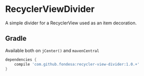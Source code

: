 RecyclerViewDivider
===============

A simple divider for a RecyclerView used as an item decoration.

Gradle
------
Available both on ```jCenter()``` and ```mavenCentral```
```gradle
dependencies {
    compile 'com.github.fondesa:recycler-view-divider:1.0.+'
}
```